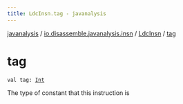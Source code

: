 ```yaml
---
title: LdcInsn.tag - javanalysis
---
```


[javanalysis](../../index.html) / [io.disassemble.javanalysis.insn](../index.html) / [LdcInsn](index.html) / [tag](./tag.html)

# tag

`val tag: `[`Int`](https://kotlinlang.org/api/latest/jvm/stdlib/kotlin/-int/index.html)

The type of constant that this instruction is

